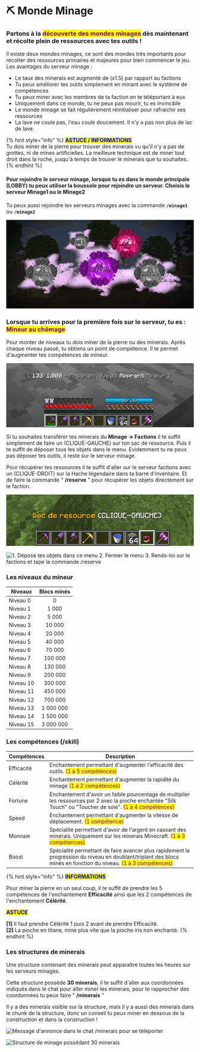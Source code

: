 # ⛏ Monde Minage

### Partons à la <mark style="color:purple;">découverte des mondes minages</mark> dès maintenant et récolte plein de ressources avec tes outils !

Il existe deux mondes minages, ce sont des mondes très importants pour récolter des ressources primaires et majeures pour bien commencer le jeu. Les avantages du serveur minage :&#x20;

* Le taux des minerais est augmenté de (x1.5) par rapport au factions&#x20;
* Tu peux améliorer tes outils simplement en minant avec le système de compétences
* Tu peux miner avec les membres de ta faction en te téléportant à eux&#x20;
* Uniquement dans ce monde, tu ne peux pas mourir, tu es invincible
* Le monde minage se fait régulièrement réinitialiser pour rafraichir ses ressources
* La lave ne coule pas, l'eau coule doucement. Il n'y a pas non plus de lac de lave.

{% hint style="info" %}
<mark style="color:blue;">**ASTUCE / INFORMATIONS**</mark>\
Tu dois miner de la pierre pour trouver des minerais vu qu'il n'y a pas de grottes, ni de mines artificielles. La meilleure technique est de miner tout droit dans la roche, jusqu'à temps de trouver le minerais que tu souhaites.&#x20;
{% endhint %}

#### Pour rejoindre le serveur minage, lorsque tu es dans le monde principale (LOBBY) tu peux utiliser la boussole pour rejoindre un serveur. Choisis le serveur Minage1 ou le Minage2

Tu peux aussi rejoindre les serveurs minages avec la commande **`/minage1`** ou **`/minage2`**

![Menu permettant de rejoindre les différents univers](../../.gitbook/assets/78382739388177ec5d3c944599ef234c.jpg)

### Lorsque tu arrives pour la première fois sur le serveur, tu es : <mark style="color:purple;">Mineur au chômage</mark>

Pour monter de niveaux tu dois miner de la pierre ou des minerais. Après chaque niveau passé, tu obtiens un point de compétence. Il te permet d'augmenter tes compétences de mineur.

![Barre d'inventaire : Deux pioches, une pelle, une hache, un seau d'eau, des blocs infini, le sac de ressources et un objet légendaire te permettant d'aller au serveur factions](<../../.gitbook/assets/b443c24cd21c2e81dc1c1283868786e5 (1).png>)

Si tu souhaites transférer tes minerais du **Minage -> Factions** il te suffit simplement de faire un (CLIQUE-GAUCHE) sur ton sac de ressource. Puis il te suffit de déposer tous les objets dans le menu. Evidemment tu ne peux pas déposer tes outils, il reste sur le serveur minage.

Pour récupérer tes ressources il te suffit d'aller sur le serveur factions avec un (CLIQUE-DROIT) sur la Hache légendaire dans ta barre d'inventaire. Et de faire la commande " **/reserve** " pour récupérer les objets directement sur le faction.

![SAC DE RESSOURCE dans ta barre d'inventaire](<../../.gitbook/assets/image (19).png>)

![1.  Dépose tes objets dans ce menu&#x20;
2\.  Fermer le menu&#x20;
3\.  Rends-toi sur le factions et tape la commande /reserve](<../../.gitbook/assets/image (39).png>)

### Les niveaux du mineur

| Niveaux   | Blocs minés |
| --------- | :---------: |
| Niveau 0  |      0      |
| Niveau 1  |    1 000    |
| Niveau 2  |    5 000    |
| Niveau 3  |    10 000   |
| Niveau 4  |    20 000   |
| Niveau 5  |    40 000   |
| Niveau 6  |    70 000   |
| Niveau 7  |   100 000   |
| Niveau 8  |   130 000   |
| Niveau 9  |   200 000   |
| Niveau 10 |   300 000   |
| Niveau 11 |   450 000   |
| Niveau 12 |   700 000   |
| Niveau 13 |  1 000 000  |
| Niveau 14 |  1 500 000  |
| Niveau 15 |  3 000 000  |

### Les compétences (/skill)

| Compétences | Description                                                                                                                                                                                        |
| ----------- | -------------------------------------------------------------------------------------------------------------------------------------------------------------------------------------------------- |
| Efficacité  | Enchantement permettant d'augmenter l'efficacité des outils. <mark style="color:purple;">(1 à 5 compétences)</mark>                                                                                |
| Célérité    | Enchantement permettant d'augmenter la rapidité du minage <mark style="color:purple;">(1 à 2 compétences)</mark>                                                                                   |
| Fortune     | Enchantement d'avoir un faible pourcentage de multiplier les ressources par 2 avec la pioche enchantée "Silk Touch" ou "Toucher de soie". <mark style="color:purple;">(1 à 4 compétences)</mark>   |
| Speed       | Enchantement permettant d'augmenter la vitesse de déplacement. <mark style="color:purple;">(1 compétence)</mark>                                                                                   |
| Monnaie     | Spécialité permettant d'avoir de l'argent en cassant des minerais. Uniquement sur les minerais Minecraft. <mark style="color:purple;">(1 à 3 compétences)</mark>                                   |
| Boost       | Spécialité permettant de faire avancer plus rapidement la progression du niveau en doublant/triplant des blocs minés en fonction du niveau. <mark style="color:purple;">(1 à 3 compétences)</mark> |

{% hint style="info" %}
<mark style="color:blue;">**INFORMATIONS**</mark>

Pour miner la pierre en un seul coup, il te suffit de prendre les 5 compétences de l'enchantement **Efficacité** ainsi que les 2 compétences de l'enchantement **Célérité**.

<mark style="color:blue;">**ASTUCE**</mark>

**\[1]** Il faut prendre Célérité 1 puis 2 avant de prendre Efficacité. \
**\[2]** La pioche en titane, mine plus vite que la pioche iris non enchanté.
{% endhint %}

### Les structures de minerais

Une structure contenant des minerais peut apparaître toutes les heures sur les serveurs minages.&#x20;

Cette structure possède **30 minerais**, il te suffit d'aller aux coordonnées indiqués dans le chat pour aller miner les minerais, pour te rapprocher des coordonnées tu peux faire " **/minerais** "

Il y a des minerais visible sur la structure, mais il y a aussi des minerais dans le chunk de la structure, donc un conseil tu peux miner en dessous de la construction et dans la construction !

![Message d'annonce dans le chat /minerais pour se téléporter](<../../.gitbook/assets/eyJhbGciOiJIUzI1NiJ9.eyJpbWciOiJfYTk3NjA3ODkxODkwMjI2MTYxOGQ4N2FlYzdkZDI4ZDAifQ.UnLMaPh9YAVoGIZpDIwG-UhprDBTWAP\_p9cs5PIJvoE-png (2).jpg>)

![Structure de minage possédant 30 minerais](../../.gitbook/assets/2022-02-12\_23.25.54.png)
